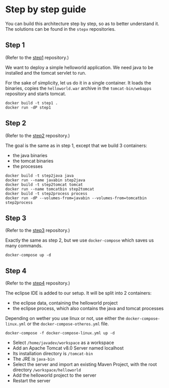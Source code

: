 # Step by step guide

You can build this architecture step by step, so as to better understand it. The solutions can be found in the `stepx` repositories.


## Step 1
(Refer to the [step1](https://github.com/cwahl-Treeptik/jdev-env-java/tree/master/step-by-step/step1) repository.)

We want to deploy a simple helloworld application. We need java to be installed and the tomcat servlet to run.

For the sake of simplicity, let us do it in a single container. It loads the binaries, copies the `helloworld.war` archive in the `tomcat-bin/webapps` repository and starts tomcat.

```
docker build -t step1 .
docker run -dP step1
```

## Step 2
(Refer to the [step2](https://github.com/cwahl-Treeptik/jdev-env-java/tree/master/step-by-step/step2) repository.)

The goal is the same as in step 1, except that we build 3 containers:
* the java binaries
* the tomcat binaries
* the processes

```
docker build -t step2java java
docker run --name javabin step2java
docker build -t step2tomcat tomcat
docker run --name tomcatbin step2tomcat
docker build -t step2process process
docker run -dP --volumes-from=javabin --volumes-from=tomcatbin step2process
```

## Step 3
(Refer to the [step3](https://github.com/cwahl-Treeptik/jdev-env-java/tree/master/step-by-step/step3) repository.)

Exactly the same as step 2, but we use `docker-compose` which saves us many commands.

```
docker-compose up -d
```

## Step 4
(Refer to the [step4](https://github.com/cwahl-Treeptik/jdev-env-java/tree/master/step-by-step/step4) repository.)

The eclipse IDE is added to our setup. It will be split into 2 containers:
* the eclipse data, containing the helloworld project
* the eclipse process, which also contains the java and tomcat processes

Depending on wether you use linux or not, use either the `docker-compose-linux.yml` or the `docker-compose-otheros.yml` file.

```
docker-compose -f docker-compose-linux.yml up -d
```

* Select `/home/javadev/workspace` as a workspace
* Add an Apache Tomcat v8.0 Server named localhost
* Its installation directory is `/tomcat-bin`
* The JRE is `java-bin`
* Select the server and import an existing Maven Project, with the root directory `/workspace/helloworld`
* Add the helloworld project to the server
* Restart the server
